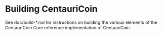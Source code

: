 Building CentauriCoin
================

See doc/build-*.md for instructions on building the various
elements of the CentauriCoin Core reference implementation of CentauriCoin.
